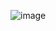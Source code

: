![image](https://github.com/joaovictornovais/sales-dashboard/assets/80803417/b9c02d18-dcf4-4adc-94ec-f83ce649b715)
